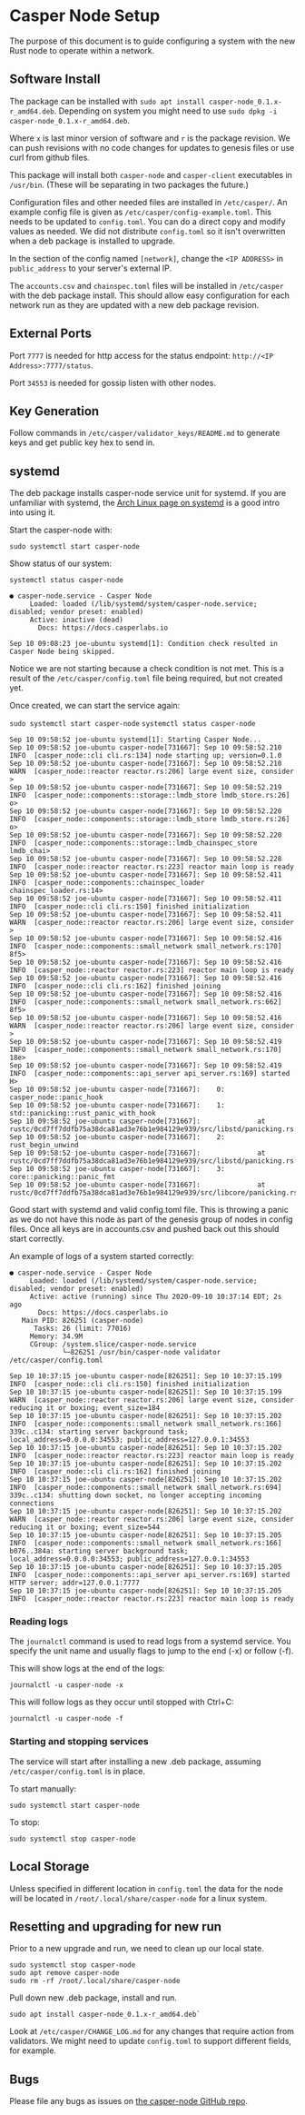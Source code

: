# Casper Node Setup

The purpose of this document is to guide configuring a system with the new Rust node to operate within a network.

## Software Install

The package can be installed with `sudo apt install casper-node_0.1.x-r_amd64.deb`.  Depending on system you
might need to use `sudo dpkg -i casper-node_0.1.x-r_amd64.deb`.

Where `x` is last minor version of software and `r` is the package revision. We can push revisions
with no code changes for updates to genesis files or use curl from github files.

This package will install both `casper-node` and `casper-client` executables in `/usr/bin`.
(These will be separating in two packages the future.)

Configuration files and other needed files are installed in `/etc/casper/`. An example config file is given
as `/etc/casper/config-example.toml`. This needs to be updated to `config.toml`. You can do a direct copy and 
modify values as needed. We did not distribute `config.toml` so it isn't overwritten when a deb package is 
installed to upgrade.

In the section of the config named `[network]`, change the `<IP ADDRESS>` in `public_address` to your server's external IP.

The `accounts.csv` and `chainspec.toml` files will be installed in `/etc/casper` with the deb package install. 
This should allow easy configuration for each network run as they are updated with a new deb package revision.

## External Ports

Port `7777` is needed for http access for the status endpoint: `http://<IP Address>:7777/status`.

Port `34553` is needed for gossip listen with other nodes.

## Key Generation

Follow commands in `/etc/casper/validator_keys/README.md` to generate keys and get public key hex to send in.

## systemd

The deb package installs casper-node service unit for systemd.  If you are unfamiliar with systemd, 
the [Arch Linux page on systemd](https://wiki.archlinux.org/index.php/systemd) is a good intro into using it.

Start the casper-node with:

`sudo systemctl start casper-node`

Show status of our system:

`systemctl status casper-node`

```
● casper-node.service - Casper Node
     Loaded: loaded (/lib/systemd/system/casper-node.service; disabled; vendor preset: enabled)
     Active: inactive (dead)
       Docs: https://docs.casperlabs.io

Sep 10 09:08:23 joe-ubuntu systemd[1]: Condition check resulted in Casper Node being skipped.
```

Notice we are not starting because a check condition is not met. This is a result of the `/etc/casper/config.toml`
file being required, but not created yet.

Once created, we can start the service again:

`sudo systemctl start casper-node`
`systemctl status casper-node`

```
Sep 10 09:58:52 joe-ubuntu systemd[1]: Starting Casper Node...
Sep 10 09:58:52 joe-ubuntu casper-node[731667]: Sep 10 09:58:52.210 INFO  [casper_node::cli cli.rs:134] node starting up; version=0.1.0
Sep 10 09:58:52 joe-ubuntu casper-node[731667]: Sep 10 09:58:52.210 WARN  [casper_node::reactor reactor.rs:206] large event size, consider >
Sep 10 09:58:52 joe-ubuntu casper-node[731667]: Sep 10 09:58:52.219 INFO  [casper_node::components::storage::lmdb_store lmdb_store.rs:26] o>
Sep 10 09:58:52 joe-ubuntu casper-node[731667]: Sep 10 09:58:52.220 INFO  [casper_node::components::storage::lmdb_store lmdb_store.rs:26] o>
Sep 10 09:58:52 joe-ubuntu casper-node[731667]: Sep 10 09:58:52.220 INFO  [casper_node::components::storage::lmdb_chainspec_store lmdb_chai>
Sep 10 09:58:52 joe-ubuntu casper-node[731667]: Sep 10 09:58:52.228 INFO  [casper_node::reactor reactor.rs:223] reactor main loop is ready
Sep 10 09:58:52 joe-ubuntu casper-node[731667]: Sep 10 09:58:52.411 INFO  [casper_node::components::chainspec_loader chainspec_loader.rs:14>
Sep 10 09:58:52 joe-ubuntu casper-node[731667]: Sep 10 09:58:52.411 INFO  [casper_node::cli cli.rs:150] finished initialization
Sep 10 09:58:52 joe-ubuntu casper-node[731667]: Sep 10 09:58:52.411 WARN  [casper_node::reactor reactor.rs:206] large event size, consider >
Sep 10 09:58:52 joe-ubuntu casper-node[731667]: Sep 10 09:58:52.416 INFO  [casper_node::components::small_network small_network.rs:170] 8f5>
Sep 10 09:58:52 joe-ubuntu casper-node[731667]: Sep 10 09:58:52.416 INFO  [casper_node::reactor reactor.rs:223] reactor main loop is ready
Sep 10 09:58:52 joe-ubuntu casper-node[731667]: Sep 10 09:58:52.416 INFO  [casper_node::cli cli.rs:162] finished joining
Sep 10 09:58:52 joe-ubuntu casper-node[731667]: Sep 10 09:58:52.416 INFO  [casper_node::components::small_network small_network.rs:662] 8f5>
Sep 10 09:58:52 joe-ubuntu casper-node[731667]: Sep 10 09:58:52.416 WARN  [casper_node::reactor reactor.rs:206] large event size, consider >
Sep 10 09:58:52 joe-ubuntu casper-node[731667]: Sep 10 09:58:52.419 INFO  [casper_node::components::small_network small_network.rs:170] 18e>
Sep 10 09:58:52 joe-ubuntu casper-node[731667]: Sep 10 09:58:52.419 INFO  [casper_node::components::api_server api_server.rs:169] started H>
Sep 10 09:58:52 joe-ubuntu casper-node[731667]:    0: casper_node::panic_hook
Sep 10 09:58:52 joe-ubuntu casper-node[731667]:    1: std::panicking::rust_panic_with_hook
Sep 10 09:58:52 joe-ubuntu casper-node[731667]:              at rustc/0cd7ff7ddfb75a38dca81ad3e76b1e984129e939/src/libstd/panicking.rs:530
Sep 10 09:58:52 joe-ubuntu casper-node[731667]:    2: rust_begin_unwind
Sep 10 09:58:52 joe-ubuntu casper-node[731667]:              at rustc/0cd7ff7ddfb75a38dca81ad3e76b1e984129e939/src/libstd/panicking.rs:437
Sep 10 09:58:52 joe-ubuntu casper-node[731667]:    3: core::panicking::panic_fmt
Sep 10 09:58:52 joe-ubuntu casper-node[731667]:              at rustc/0cd7ff7ddfb75a38dca81ad3e76b1e984129e939/src/libcore/panicking.rs:85
```

Good start with systemd and valid config.toml file. This is throwing a panic as we do not have this node as 
part of the genesis group of nodes in config files. Once all keys are in accounts.csv and pushed back out this 
should start correctly.

An example of logs of a system started correctly:

```
● casper-node.service - Casper Node
     Loaded: loaded (/lib/systemd/system/casper-node.service; disabled; vendor preset: enabled)
     Active: active (running) since Thu 2020-09-10 10:37:14 EDT; 2s ago
       Docs: https://docs.casperlabs.io
   Main PID: 826251 (casper-node)
      Tasks: 26 (limit: 77016)
     Memory: 34.9M
     CGroup: /system.slice/casper-node.service
             └─826251 /usr/bin/casper-node validator /etc/casper/config.toml

Sep 10 10:37:15 joe-ubuntu casper-node[826251]: Sep 10 10:37:15.199 INFO  [casper_node::cli cli.rs:150] finished initialization
Sep 10 10:37:15 joe-ubuntu casper-node[826251]: Sep 10 10:37:15.199 WARN  [casper_node::reactor reactor.rs:206] large event size, consider reducing it or boxing; event_size=184
Sep 10 10:37:15 joe-ubuntu casper-node[826251]: Sep 10 10:37:15.202 INFO  [casper_node::components::small_network small_network.rs:166] 339c..c134: starting server background task; local_address=0.0.0.0:34553; public_address=127.0.0.1:34553
Sep 10 10:37:15 joe-ubuntu casper-node[826251]: Sep 10 10:37:15.202 INFO  [casper_node::reactor reactor.rs:223] reactor main loop is ready
Sep 10 10:37:15 joe-ubuntu casper-node[826251]: Sep 10 10:37:15.202 INFO  [casper_node::cli cli.rs:162] finished joining
Sep 10 10:37:15 joe-ubuntu casper-node[826251]: Sep 10 10:37:15.202 INFO  [casper_node::components::small_network small_network.rs:694] 339c..c134: shutting down socket, no longer accepting incoming connections
Sep 10 10:37:15 joe-ubuntu casper-node[826251]: Sep 10 10:37:15.202 WARN  [casper_node::reactor reactor.rs:206] large event size, consider reducing it or boxing; event_size=544
Sep 10 10:37:15 joe-ubuntu casper-node[826251]: Sep 10 10:37:15.205 INFO  [casper_node::components::small_network small_network.rs:166] b076..384a: starting server background task; local_address=0.0.0.0:34553; public_address=127.0.0.1:34553
Sep 10 10:37:15 joe-ubuntu casper-node[826251]: Sep 10 10:37:15.205 INFO  [casper_node::components::api_server api_server.rs:169] started HTTP server; addr=127.0.0.1:7777
Sep 10 10:37:15 joe-ubuntu casper-node[826251]: Sep 10 10:37:15.205 INFO  [casper_node::reactor reactor.rs:223] reactor main loop is ready
```

### Reading logs

The `journalctl` command is used to read logs from a systemd service. You specify the unit name and usually flags
to jump to the end (-x) or follow (-f).

This will show logs at the end of the logs:

`journalctl -u casper-node -x`

This will follow logs as they occur until stopped with Ctrl+C:

`journalctl -u casper-node -f`

### Starting and stopping services

The service will start after installing a new .deb package, assuming `/etc/casper/config.toml` is in place.

To start manually:

`sudo systemctl start casper-node`

To stop:

`sudo systemctl stop casper-node`

## Local Storage

Unless specified in different location in `config.toml` the data for the node will
be located in `/root/.local/share/casper-node` for a linux system.

## Resetting and upgrading for new run

Prior to a new upgrade and run, we need to clean up our local state.

```
sudo systemctl stop casper-node
sudo apt remove casper-node
sudo rm -rf /root/.local/share/casper-node
```

Pull down new .deb package, install and run.

```
sudo apt install casper-node_0.1.x-r_amd64.deb`
```
 
Look at `/etc/casper/CHANGE_LOG.md` for any changes that require action from
validators. We might need to update `config.toml` to support different fields, for example.

## Bugs

Please file any bugs as issues on [the casper-node GitHub repo](https://github.com/CasperLabs/casper-node).
